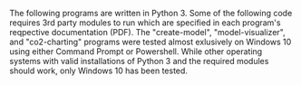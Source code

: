 The following programs are written in Python 3. Some of the following code requires 3rd party modules to run which are specified in each program's reqpective documentation (PDF).
The "create-model", "model-visualizer", and "co2-charting" programs were tested almost exlusively on Windows 10 using either Command Prompt or Powershell.
While other operating systems with valid installations of Python 3 and the required modules should work, only Windows 10 has been tested.